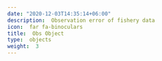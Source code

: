 ```yaml
--- 
date: "2020-12-03T14:35:14+06:00" 
description:  Observation error of fishery data 
icon:  far fa-binoculars 
title:  Obs Object 
type:  objects 
weight:  3 
--- 
```

